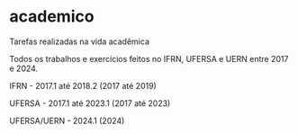 # academico
Tarefas realizadas na vida acadêmica

Todos os trabalhos e exercícios feitos no IFRN, UFERSA e UERN entre 2017 e 2024.

IFRN   - 2017.1 até 2018.2 (2017 até 2019)

UFERSA - 2017.1 até 2023.1 (2017 até 2023)

UFERSA/UERN - 2024.1 (2024)

